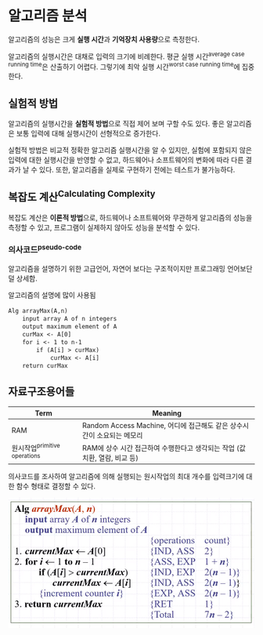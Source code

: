 # 알고리즘 분석
알고리즘의 성능은 크게 **실행 시간**과 **기억장치 사용량**으로 측정한다.

알고리즘의 실행시간은 대채로 입력의 크기에 비례한다. 평균 실행 시간<sup>average case running time</sup>은 산출하기 어렵다. 그렇기에 최악 실행 시간<sup>worst case running time</sup>에 집중한다.

## 실험적 방법
알고리즘의 실행시간을 **실험적 방법**으로 직접 제어 보며 구할 수도 있다. 좋은 알고리즘은 보통 입력에 대해 실행시간이 선형적으로 증가한다.

실험적 방법은 비교적 정확한 알고리즘 실행시간을 알 수 있지만, 실험에 포함되지 않은 입력에 대한 실행시간을 반영할 수 없고, 하드웨어나 소프트웨어의 변화에 따라 다른 결과가 날 수 있다. 또한, 알고리즘을 실제로 구현하기 전에는 테스트가 불가능하다.

## 복잡도 계산<sup>Calculating Complexity</sup>
복잡도 계산은 **이론적 방법**으로, 하드웨어나 소프트웨어와 무관하게 알고리즘의 성능을 측정할 수 있고, 프로그램이 실제하지 않아도 성능을 분석할 수 있다.

### 의사코드<sup>pseudo-code</sup>
알고리즘을 설명하기 위한 고급언어, 자연어 보다는 구조적이지만 프로그래밍 언어보단 덜 상세함.

알고리즘의 설명에 많이 사용됨

```pseudo
Alg arrayMax(A,n)
    input array A of n integers
	output maximum element of A
	curMax <- A[0]
	for i <- 1 to n-1
		if (A[i] > curMax)
			curMax <- A[i]
	return curMax
```

## 자료구조용어들
|Term|Meaning|
|--|----|
|RAM|Random Access Machine, 어디에 접근해도 같은 상수시간이 소요되는 메모리|
|원시작업<sup>primitive operations</sup> | RAM에 상수 시간 접근하여 수행한다고 생각되는 작업 (값 치환, 열람, 비교 등)

의사코드를 조사하여 알고리즘에 의해 실행되는 원시작업의 최대 개수를 입력크기에 대한 함수 형태로 결정할 수 있다.

![img](img/의사코드분석.PNG)